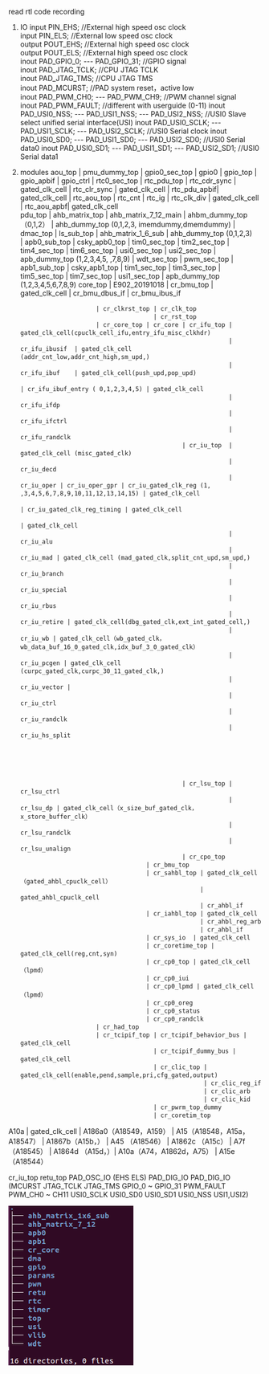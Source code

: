 read rtl code recording

1. IO
  input           PIN_EHS;                        //External high speed osc clock        
  input           PIN_ELS;                        //External low speed osc clock        
  output          POUT_EHS;                        //External high speed osc clock        
  output          POUT_ELS;                       //External high speed osc clock        
  inout           PAD_GPIO_0; ---  PAD_GPIO_31;   //GPIO signal          
  inout           PAD_JTAG_TCLK;                  //CPU JTAG TCLK      
  inout           PAD_JTAG_TMS;                     //CPU JTAG TMS      
  inout           PAD_MCURST;                       //PAD system reset，active low      
  inout           PAD_PWM_CH0; ---  PAD_PWM_CH9;   //PWM channel signal      
  inout           PAD_PWM_FAULT;      //different with userguide   (0-11)
  inout           PAD_USI0_NSS;  ---  PAD_USI1_NSS; --- PAD_USI2_NSS;       //USI0 Slave select  unified serial interface(USI)
  inout           PAD_USI0_SCLK; ---  PAD_USI1_SCLK; --- PAD_USI2_SCLK;        //USI0 Serial clock 
  inout           PAD_USI0_SD0;  ---  PAD_USI1_SD0;  --- PAD_USI2_SD0;       //USI0 Serial data0 
  inout           PAD_USI0_SD1;  ---  PAD_USI1_SD1;  --- PAD_USI2_SD1;       //USI0 Serial data1 
      
2. modules
  aou_top | pmu_dummy_top
          | gpio0_sec_top | gpio0 | gpio_top | gpio_apbif 
                                             | gpio_ctrl
          | rtc0_sec_top | rtc_pdu_top | rtc_cdr_sync | gated_clk_cell
                                       | rtc_clr_sync | gated_clk_cell
                                       | rtc_pdu_apbif| gated_clk_cell
                         | rtc_aou_top | rtc_cnt
                                       | rtc_ig
                                       | rtc_clk_div | gated_clk_cell
                                       | rtc_aou_apbf| gated_clk_cell        
  pdu_top | ahb_matrix_top | ahb_matrix_7_12_main
                           | ahbm_dummy_top （0,1,2）
                           | ahb_dummy_top (0,1,2,3, imemdummy,dmemdummy)
                           | dmac_top
          | ls_sub_top    | ahb_matrix_1_6_sub
                          | ahb_dummy_top (0,1,2,3)                         
          | apb0_sub_top  | csky_apb0_top
                          | tim0_sec_top
                          | tim2_sec_top
                          | tim4_sec_top
                          | tim6_sec_top
                          | usi0_sec_top
                          | usi2_sec_top
                          | apb_dummy_top (1,2,3,4,5, ,7,8,9)
                          | wdt_sec_top
                          | pwm_sec_top
          | apb1_sub_top  | csky_apb1_top
                          | tim1_sec_top
                          | tim3_sec_top
                          | tim5_sec_top
                          | tim7_sec_top
                          | usi1_sec_top
                          | apb_dummy_top (1,2,3,4,5,6,7,8,9)
  core_top | E902_20191018  | cr_bmu_top  | gated_clk_cell
                                          | cr_bmu_dbus_if
                                          | cr_bmu_ibus_if

                            | cr_clkrst_top | cr_clk_top
                                            | cr_rst_top
                            | cr_core_top | cr_core | cr_ifu_top | gated_clk_cell(cpuclk_cell_ifu,entry_ifu_misc_clkhdr)
                                                                 | cr_ifu_ibusif  | gated_clk_cell (addr_cnt_low,addr_cnt_high,sm_upd,)
                                                                 | cr_ifu_ibuf    | gated_clk_cell(push_upd,pop_upd)    
                                                                                  | cr_ifu_ibuf_entry ( 0,1,2,3,4,5) | gated_clk_cell 
                                                                 | cr_ifu_ifdp
                                                                 | cr_ifu_ifctrl
                                                                 | cr_ifu_randclk
                                                    | cr_iu_top  | gated_clk_cell (misc_gated_clk)
                                                                 | cr_iu_decd
                                                                 | cr_iu_oper | cr_iu_oper_gpr | cr_iu_gated_clk_reg (1, ,3,4,5,6,7,8,9,10,11,12,13,14,15) | gated_clk_cell
                                                                              | cr_iu_gated_clk_reg_timing | gated_clk_cell
                                                                              | gated_clk_cell
                                                                 | cr_iu_alu
                                                                 | cr_iu_mad | gated_clk_cell (mad_gated_clk,split_cnt_upd,sm_upd,)
                                                                 | cr_iu_branch
                                                                 | cr_iu_special
                                                                 | cr_iu_rbus
                                                                 | cr_iu_retire | gated_clk_cell(dbg_gated_clk,ext_int_gated_cell,)
                                                                 | cr_iu_wb | gated_clk_cell（wb_gated_clk，wb_data_buf_16_0_gated_clk,idx_buf_3_0_gated_clk）
                                                                 | cr_iu_pcgen | gated_clk_cell (curpc_gated_clk,curpc_30_11_gated_clk,)
                                                                 | cr_iu_vector | 
                                                                 | cr_iu_ctrl
                                                                 | cr_iu_randclk
                                                                 | cr_iu_hs_split
                                        
                                        
                                        
                                        
                                        
                                                    | cr_lsu_top | cr_lsu_ctrl
                                                                 | cr_lsu_dp | gated_clk_cell（x_size_buf_gated_clk，x_store_buffer_clk）
                                                                 | cr_lsu_randclk
                                                                 | cr_lsu_unalign                                   
                                                    | cr_cpo_top
                                          | cr_bmu_top
                                          | cr_sahbl_top | gated_clk_cell（gated_ahbl_cpuclk_cell）
                                                         | gated_ahbl_cpuclk_cell
                                                         | cr_ahbl_if
                                          | cr_iahbl_top | gated_clk_cell
                                                         | cr_ahbl_reg_arb
                                                         | cr_ahbl_if
                                          | cr_sys_io  | gated_clk_cell
                                          | cr_coretime_top | gated_clk_cell(reg,cnt,syn)
                                          | cr_cp0_top | gated_clk_cell（lpmd）
                                          | cr_cp0_iui
                                          | cr_cp0_lpmd | gated_clk_cell（lpmd）
                                          | cr_cp0_oreg
                                          | cr_cp0_status
                                          | cr_cp0_randclk
                            | cr_had_top
                            | cr_tcipif_top | cr_tcipif_behavior_bus | gated_clk_cell
                                            | cr_tcipif_dummy_bus | gated_clk_cell
                                            | cr_clic_top | gated_clk_cell(enable,pend,sample,pri,cfg_gated,output)
                                                          | cr_clic_reg_if
                                                          | cr_clic_arb
                                                          | cr_clic_kid
                                            | cr_pwrm_top_dummy
                                            | cr_coretim_top


A10a | gated_clk_cell
     | A186a0（A18549，A159）
     | A15（A18548，A15a，A18547）
     | A1867b（A15b，）
     | A45 （A18546）
     | A1862c （A15c）
     | A7f（A18545）
     | A1864d （A15d，）| A10a（A74，A1862d，A75）
     | A15e（A18544）



cr_iu_top
  retu_top
  PAD_OSC_IO (EHS ELS)
  PAD_DIG_IO
  PAD_DIG_IO (MCURST JTAG_TCLK JTAG_TMS GPIO_0 ~  GPIO_31  PWM_FAULT PWM_CH0 ~ CH11 USI0_SCLK USI0_SD0 USI0_SD1 USI0_NSS USI1,USI2)
  
  
  ![image text](https://github.com/chip-chip-chip/wujian100_open/blob/master/z_img/structure.png)
